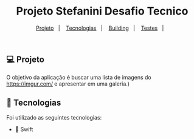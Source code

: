 <h1 align="center">
  Projeto Stefanini Desafio Tecnico
</h1>

<p align="center">
  <a href="#💻-projeto">Projeto</a>&nbsp;&nbsp;&nbsp;|&nbsp;&nbsp;&nbsp;
  <a href="#🚀-tecnologias">Tecnologias</a>&nbsp;&nbsp;&nbsp;|&nbsp;&nbsp;&nbsp;
  <a href="#🔧-building">Building</a>&nbsp;&nbsp;&nbsp;|&nbsp;&nbsp;&nbsp;
  <a href="#🚦-testes">Testes</a>&nbsp;&nbsp;&nbsp;|&nbsp;&nbsp;&nbsp;
  
</p>

<br>

## 💻 Projeto

O objetivo da aplicação é buscar uma lista de imagens do https://imgur.com/ e apresentar em uma galeria.)


## 🚀 Tecnologias

Foi utilizado as seguintes tecnologias:

- 🧰 Swift







